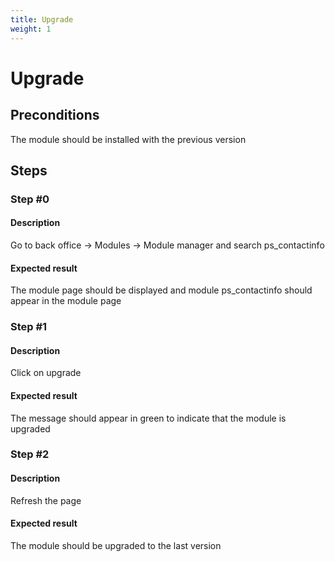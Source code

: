 ```yaml
---
title: Upgrade
weight: 1
---
```


# Upgrade

## Preconditions

The module should be installed with the previous version
## Steps
### Step #0
#### Description
Go to back office -> Modules -> Module manager and search ps_contactinfo


#### Expected result
The module page should be displayed and module ps_contactinfo should appear in the module page 
### Step #1
#### Description
Click on upgrade
#### Expected result
The message should appear in green to indicate that the module is upgraded
### Step #2
#### Description
Refresh the page
#### Expected result
The module should be upgraded to the last version
